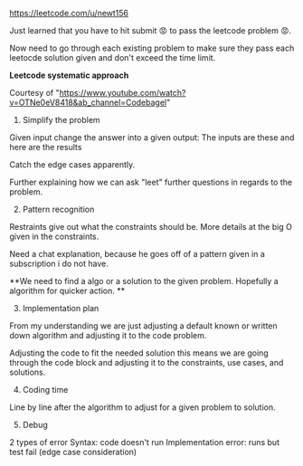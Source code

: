 https://leetcode.com/u/newt156

Just learned that you have to hit submit 😡 to pass the leetcode problem 😡.

Now need to go through each existing problem to make sure they pass each leetocde solution given and don't exceed the time limit. 

**Leetcode systematic approach**

Courtesy of "https://www.youtube.com/watch?v=OTNe0eV8418&ab_channel=Codebagel"

1. Simplify the problem

Given input change the answer into a given output:
The inputs are these 
and here are the results

Catch the edge cases apparently. 

Further explaining how we can ask "leet" further questions in regards to the problem.

2. Pattern recognition

Restraints give out what the constraints should be.
More details at the big O given in the constraints.

Need a chat explanation, because he goes off of a pattern given in a subscription i do not have.

**We need to find a algo or a solution to the given problem.
Hopefully a algorithm for quicker action.
** 

3. Implementation plan

From my understanding we are just adjusting a default known or written down algorithm and adjusting it to the 
code problem.

Adjusting the code to fit the needed solution
this means we are going through the code block and adjusting it to the constraints, use cases, and solutions.

4. Coding time

Line by line after the algorithm to adjust for a given problem to solution. 

5. Debug

2 types of error
Syntax: code doesn't run
Implementation error: runs but test fail (edge case consideration)



